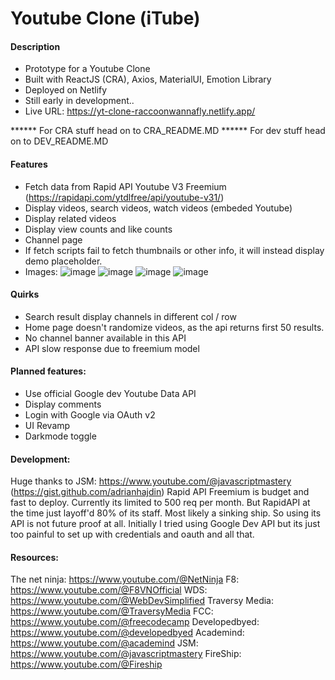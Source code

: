 # Youtube Clone (iTube)

#### Description
- Prototype for a Youtube Clone
- Built with ReactJS (CRA), Axios, MaterialUI, Emotion Library
- Deployed on Netlify
- Still early in development..
- Live URL: https://yt-clone-raccoonwannafly.netlify.app/

****** For CRA stuff head on to CRA_README.MD
****** For dev stuff head on to DEV_README.MD

#### Features
- Fetch data from Rapid API Youtube V3 Freemium (https://rapidapi.com/ytdlfree/api/youtube-v31/)
- Display videos, search videos, watch videos (embeded Youtube)
- Display related videos
- Display view counts and like counts
- Channel page
- If fetch scripts fail to fetch thumbnails or other info, it will instead display demo placeholder. 
- Images:
![image](https://github.com/raccoonwannafly/yt-clone/assets/130273473/1a2d65fc-4edd-43bd-92f7-543c83ebe269)
![image](https://github.com/raccoonwannafly/yt-clone/assets/130273473/1502c6ef-83b5-4d93-9a5a-7b741cfe639b)
![image](https://github.com/raccoonwannafly/yt-clone/assets/130273473/9fd7295c-dbdc-42b7-9a6b-e7bd89ffbe4b)
![image](https://github.com/raccoonwannafly/yt-clone/assets/130273473/e78f9a57-25c6-4a5b-aaf0-8ccc02981b0f)

#### Quirks
- Search result display channels in different col / row
- Home page doesn't randomize videos, as the api returns first 50 results.
- No channel banner available in this API
- API slow response due to freemium model

#### Planned features:
- Use official Google dev Youtube Data API
- Display comments
- Login with Google via OAuth v2
- UI Revamp
- Darkmode toggle



#### Development:
Huge thanks to JSM: https://www.youtube.com/@javascriptmastery (https://gist.github.com/adrianhajdin)
Rapid API Freemium is budget and fast to deploy.
Currently its limited to 500 req per month.
But RapidAPI at the time just layoff'd 80% of its staff. Most likely a sinking ship.
So using its API is not future proof at all.
Initially I tried using Google Dev API but its just too painful to set up with credentials and oauth and all that.

#### Resources:
The net ninja: https://www.youtube.com/@NetNinja
F8: https://www.youtube.com/@F8VNOfficial
WDS: https://www.youtube.com/@WebDevSimplified
Traversy Media: https://www.youtube.com/@TraversyMedia
FCC: https://www.youtube.com/@freecodecamp
Developedbyed: https://www.youtube.com/@developedbyed
Academind: https://www.youtube.com/@academind
JSM: https://www.youtube.com/@javascriptmastery
FireShip: https://www.youtube.com/@Fireship
